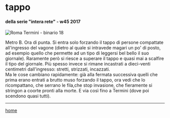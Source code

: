 # tappo    

#### della serie "intera rete" - w45 2017  
![](https://drive.google.com/uc?id=1Bv3tLUA687zh1AaZ3EKttpRuAk6had1V "Roma Termini - binario 18")  
<!--- /interarete123.png  --->  

Metro B. Ora di punta. Si entra solo forzando il tappo di persone compattate all'ingresso del vagone (dietro al quale si intravede magari un po' di posto, ad esempio quello che permette ad un tipo di leggersi bel bello il suo giornale). Raramente però si riesce a superare il tappo e quasi mai a scalfire il tipo del giornale. Più spesso invece si rimane incastrati a dieci-venti centimetri dall'ingresso: stretti, strizzati, incazzati.  
Ma le cose cambiano rapidamente: già alla fermata successiva quelli che prima erano entrati a brutto muso forzando il tappo, ora vedi che lo ricompattano, che serrano le fila,che stop invasione,  che fieramente si stringon a coorte pronti alla morte. E via così fino a Termini (dove poi scendono quasi tutti).
   
---  
[home](/interarete.md)  